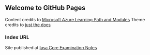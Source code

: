 ## Welcome to GitHub Pages

Content credits to [Microsoft Azure Learning Path and Modules](https://docs.microsoft.com/en-us/learn/browse/)
Theme credits to [just the docs](https://github.com/pmarsceill/just-the-docs)

### Index URL

Site published at [Iasa Core Examination Notes](https://caldmax.github.io/iasa-notes/)